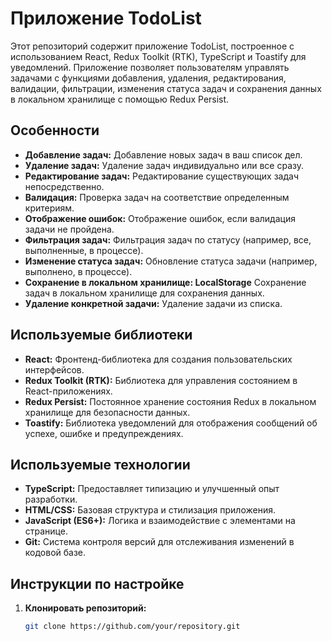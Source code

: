 # Приложение TodoList

Этот репозиторий содержит приложение TodoList, построенное с использованием React, Redux Toolkit (RTK), TypeScript и Toastify для уведомлений. Приложение позволяет пользователям управлять задачами с функциями добавления, удаления, редактирования, валидации, фильтрации, изменения статуса задач и сохранения данных в локальном хранилище с помощью Redux Persist.

## Особенности

- **Добавление задач:** Добавление новых задач в ваш список дел.
- **Удаление задач:** Удаление задач индивидуально или все сразу.
- **Редактирование задач:** Редактирование существующих задач непосредственно.
- **Валидация:** Проверка задач на соответствие определенным критериям.
- **Отображение ошибок:** Отображение ошибок, если валидация задачи не пройдена.
- **Фильтрация задач:** Фильтрация задач по статусу (например, все, выполненные, в процессе).
- **Изменение статуса задач:** Обновление статуса задачи (например, выполнено, в процессе).
- **Сохранение в локальном хранилище: LocalStorage** Сохранение задач в локальном хранилище для сохранения данных.
- **Удаление конкретной задачи:** Удаление задачи из списка.

## Используемые библиотеки

- **React:** Фронтенд-библиотека для создания пользовательских интерфейсов.
- **Redux Toolkit (RTK):** Библиотека для управления состоянием в React-приложениях.
- **Redux Persist:** Постоянное хранение состояния Redux в локальном хранилище для безопасности данных.
- **Toastify:** Библиотека уведомлений для отображения сообщений об успехе, ошибке и предупреждениях.

## Используемые технологии

- **TypeScript:** Предоставляет типизацию и улучшенный опыт разработки.
- **HTML/CSS:** Базовая структура и стилизация приложения.
- **JavaScript (ES6+):** Логика и взаимодействие с элементами на странице.
- **Git:** Система контроля версий для отслеживания изменений в кодовой базе.

## Инструкции по настройке

1. **Клонировать репозиторий:**
   ```bash
   git clone https://github.com/your/repository.git
   ```
